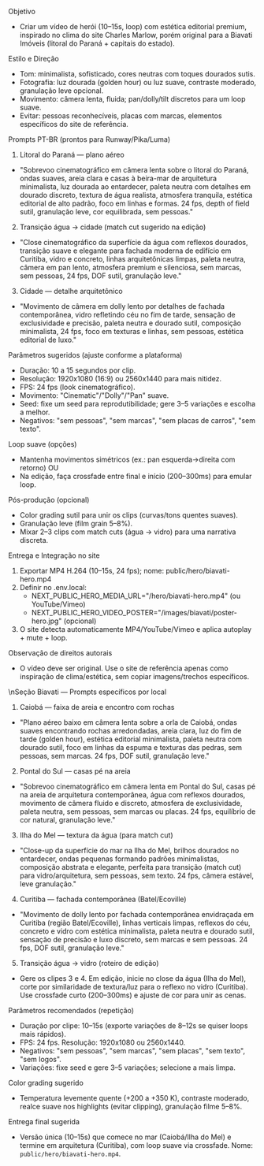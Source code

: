Objetivo
- Criar um vídeo de herói (10–15s, loop) com estética editorial premium, inspirado no clima do site Charles Marlow, porém original para a Biavati Imóveis (litoral do Paraná + capitais do estado).

Estilo e Direção
- Tom: minimalista, sofisticado, cores neutras com toques dourados sutis.
- Fotografia: luz dourada (golden hour) ou luz suave, contraste moderado, granulação leve opcional.
- Movimento: câmera lenta, fluida; pan/dolly/tilt discretos para um loop suave.
- Evitar: pessoas reconhecíveis, placas com marcas, elementos específicos do site de referência.

Prompts PT-BR (prontos para Runway/Pika/Luma)
1) Litoral do Paraná — plano aéreo
- "Sobrevoo cinematográfico em câmera lenta sobre o litoral do Paraná, ondas suaves, areia clara e casas à beira-mar de arquitetura minimalista, luz dourada ao entardecer, paleta neutra com detalhes em dourado discreto, textura de água realista, atmosfera tranquila, estética editorial de alto padrão, foco em linhas e formas. 24 fps, depth of field sutil, granulação leve, cor equilibrada, sem pessoas." 

2) Transição água → cidade (match cut sugerido na edição)
- "Close cinematográfico da superfície da água com reflexos dourados, transição suave e elegante para fachada moderna de edifício em Curitiba, vidro e concreto, linhas arquitetônicas limpas, paleta neutra, câmera em pan lento, atmosfera premium e silenciosa, sem marcas, sem pessoas, 24 fps, DOF sutil, granulação leve." 

3) Cidade — detalhe arquitetônico
- "Movimento de câmera em dolly lento por detalhes de fachada contemporânea, vidro refletindo céu no fim de tarde, sensação de exclusividade e precisão, paleta neutra e dourado sutil, composição minimalista, 24 fps, foco em texturas e linhas, sem pessoas, estética editorial de luxo." 

Parâmetros sugeridos (ajuste conforme a plataforma)
- Duração: 10 a 15 segundos por clip.
- Resolução: 1920x1080 (16:9) ou 2560x1440 para mais nitidez.
- FPS: 24 fps (look cinematográfico).
- Movimento: "Cinematic"/"Dolly"/"Pan" suave.
- Seed: fixe um seed para reprodutibilidade; gere 3–5 variações e escolha a melhor.
- Negativos: "sem pessoas", "sem marcas", "sem placas de carros", "sem texto".

Loop suave (opções)
- Mantenha movimentos simétricos (ex.: pan esquerda→direita com retorno) OU
- Na edição, faça crossfade entre final e início (200–300ms) para emular loop.

Pós-produção (opcional)
- Color grading sutil para unir os clips (curvas/tons quentes suaves).
- Granulação leve (film grain 5–8%).
- Mixar 2–3 clips com match cuts (água → vidro) para uma narrativa discreta.

Entrega e Integração no site
1) Exportar MP4 H.264 (10–15s, 24 fps); nome: public/hero/biavati-hero.mp4
2) Definir no .env.local:
   - NEXT_PUBLIC_HERO_MEDIA_URL="/hero/biavati-hero.mp4" (ou YouTube/Vimeo)
   - NEXT_PUBLIC_HERO_VIDEO_POSTER="/images/biavati/poster-hero.jpg" (opcional)
3) O site detecta automaticamente MP4/YouTube/Vimeo e aplica autoplay + mute + loop.

Observação de direitos autorais
- O vídeo deve ser original. Use o site de referência apenas como inspiração de clima/estética, sem copiar imagens/trechos específicos.

\nSeção Biavati — Prompts específicos por local
1) Caiobá — faixa de areia e encontro com rochas
- "Plano aéreo baixo em câmera lenta sobre a orla de Caiobá, ondas suaves encontrando rochas arredondadas, areia clara, luz do fim de tarde (golden hour), estética editorial minimalista, paleta neutra com dourado sutil, foco em linhas da espuma e texturas das pedras, sem pessoas, sem marcas. 24 fps, DOF sutil, granulação leve."

2) Pontal do Sul — casas pé na areia
- "Sobrevoo cinematográfico em câmera lenta em Pontal do Sul, casas pé na areia de arquitetura contemporânea, água com reflexos dourados, movimento de câmera fluido e discreto, atmosfera de exclusividade, paleta neutra, sem pessoas, sem marcas ou placas. 24 fps, equilíbrio de cor natural, granulação leve."

3) Ilha do Mel — textura da água (para match cut)
- "Close-up da superfície do mar na Ilha do Mel, brilhos dourados no entardecer, ondas pequenas formando padrões minimalistas, composição abstrata e elegante, perfeita para transição (match cut) para vidro/arquitetura, sem pessoas, sem texto. 24 fps, câmera estável, leve granulação."

4) Curitiba — fachada contemporânea (Batel/Ecoville)
- "Movimento de dolly lento por fachada contemporânea envidraçada em Curitiba (região Batel/Ecoville), linhas verticais limpas, reflexos do céu, concreto e vidro com estética minimalista, paleta neutra e dourado sutil, sensação de precisão e luxo discreto, sem marcas e sem pessoas. 24 fps, DOF sutil, granulação leve."

5) Transição água → vidro (roteiro de edição)
- Gere os clipes 3 e 4. Em edição, inicie no close da água (Ilha do Mel), corte por similaridade de textura/luz para o reflexo no vidro (Curitiba). Use crossfade curto (200–300ms) e ajuste de cor para unir as cenas.

Parâmetros recomendados (repetição)
- Duração por clipe: 10–15s (exporte variações de 8–12s se quiser loops mais rápidos).
- FPS: 24 fps. Resolução: 1920x1080 ou 2560x1440.
- Negativos: "sem pessoas", "sem marcas", "sem placas", "sem texto", "sem logos".
- Variações: fixe seed e gere 3–5 variações; selecione a mais limpa.

Color grading sugerido
- Temperatura levemente quente (+200 a +350 K), contraste moderado, realce suave nos highlights (evitar clipping), granulação filme 5–8%.

Entrega final sugerida
- Versão única (10–15s) que comece no mar (Caiobá/Ilha do Mel) e termine em arquitetura (Curitiba), com loop suave via crossfade. Nome: `public/hero/biavati-hero.mp4`.

